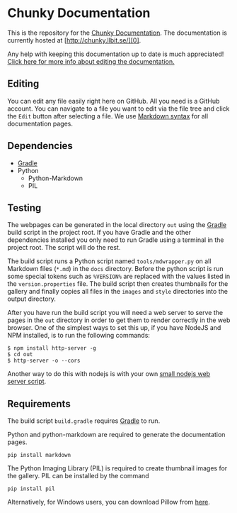 Chunky Documentation
====================

This is the repository for the [Chunky Documentation][0].  The documentation is
currently hosted at [http://chunky.llbit.se/][0].

Any help with keeping this documentation up to date is much appreciated!
[Click here for more info about editing the documentation.][5]


Editing
-------

You can edit any file easily right here on GitHub. All you need is a GitHub
account. You can navigate to a file you want to edit via the file tree and
click the `Edit` button after selecting a file. We use [Markdown syntax][3] for
all documentation pages.

Dependencies
------------

* [Gradle][1]
* Python
    * Python-Markdown
    * PIL

Testing
-------

The webpages can be generated in the local directory `out` using the
[Gradle][1] build script in the project root. If you have Gradle and the other
dependencies installed you only need to run Gradle using a terminal in the
project root. The script will do the rest.

The build script runs a Python script named `tools/mdwrapper.py` on all
Markdown files (`*.md`) in the `docs` directory. Before the python script is
run some special tokens such as `%VERSION%` are replaced with the values listed
in the `version.properties` file. The build script then creates thumbnails for
the gallery and finally copies all files in the `images` and `style`
directories into the output directory.

After you have run the build script you will need a web server to serve the
pages in the `out` directory in order to get them to render correctly in the
web browser. One of the simplest ways to set this up, if you have NodeJS and
NPM installed, is to run the following commands:

    $ npm install http-server -g
    $ cd out
    $ http-server -o --cors

Another way to do this with nodejs is with your own [small nodejs web server
script][2].

Requirements
------------

The build script `build.gradle` requires [Gradle][1] to run.

Python and python-markdown are required to generate the documentation pages.

    pip install markdown

The Python Imaging Library (PIL) is required to create thumbnail images for
the gallery. PIL can be installed by the command

    pip install pil

Alternatively, for Windows users, you can download Pillow from [here][4].


[0]:http://chunky.llbit.se/
[1]:http://gradle.org/
[2]:http://stackoverflow.com/a/13635318
[3]:http://daringfireball.net/projects/markdown/syntax
[4]:http://www.lfd.uci.edu/~gohlke/pythonlibs/
[5]:http://chunky.llbit.se/contributing.html#documentation
